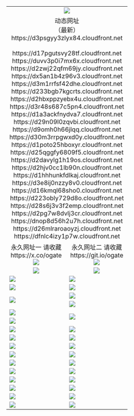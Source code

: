 ﻿<table>
  <tr></tr>
  <tr><td colspan=2 align=center><img src="https://d3psgyy3zlyx84.cloudfront.net/Up/oGate.jpg" /></td></tr>
  <tr><td colspan=2 align=center>动态网址<br/>（最新）
<br>https://d3psgyy3zlyx84.cloudfront.net
<br>
<br>https://d17pgutsvy28tf.cloudfront.net
<br>https://duvv3p0i7mx6x.cloudfront.net
<br>https://d2zwj22qfm69jy.cloudfront.net
<br>https://dx5an1b4z96v3.cloudfront.net
<br>https://d3m1rrfsf42dhe.cloudfront.net
<br>https://d233bgb7kgcrts.cloudfront.net
<br>https://d2hbxppzyebx4u.cloudfront.net
<br>https://d3r48s687c5pn4.cloudfront.net
<br>https://d1a3ackfnydva7.cloudfront.net
<br>https://d29n09l0zqvbi.cloudfront.net
<br>https://d9omh0h66jlqq.cloudfront.net
<br>https://d30m3rrpgwxd0y.cloudfront.net
<br>https://d1poto25hboxyr.cloudfront.net
<br>https://d25qggfy6809f5.cloudfront.net
<br>https://d2davylg1h19os.cloudfront.net
<br>https://d2hjv0cc1lb90n.cloudfront.net
<br>https://d1hhhunkfdlkaj.cloudfront.net
<br>https://d3e8ij0nzzy8v0.cloudfront.net
<br>https://d16kmql68sho0.cloudfront.net
<br>https://d223obly729d8o.cloudfront.net
<br>https://d28s6j3v3f2emp.cloudfront.net
<br>https://d2pg7w8dvlj3cr.cloudfront.net
<br>https://dnop8d56h2u7h.cloudfront.net
<br>https://d26mlraroaoyzj.cloudfront.net
<br>https://dfnlc4izy1p7w.cloudfront.net
    </td>
  </tr>
  <tr>
    <td align=center>永久网址一 请收藏<br/>https://x.co/ogate<br><a href="https://d3psgyy3zlyx84.cloudfront.net/Up/0WMGDL1.png"><img src="https://d3psgyy3zlyx84.cloudfront.net/Up/0WMGD1.png" /></a></td>
    <td align=center>永久网址二 请收藏<br/>https://git.io/ogate<br><a href="https://d3psgyy3zlyx84.cloudfront.net/Up/0WMGDL2.png"><img src="https://d3psgyy3zlyx84.cloudfront.net/Up/0WMGD2.png" /></a></td>
  </tr>
  <tr>
    <td align=center><a href="https://d3psgyy3zlyx84.cloudfront.net/?from=github"><img src="https://d3psgyy3zlyx84.cloudfront.net/Up/0WMPG.jpg" /></a></td>
    <td align=center><a href="https://d3psgyy3zlyx84.cloudfront.net/ogUP.aspx?name=0oGate.apk&from=github"><img src="https://d3psgyy3zlyx84.cloudfront.net/Up/0WMAZ.jpg" /></a></td>
  </tr>
  <tr>
    <td><a href="https://d3psgyy3zlyx84.cloudfront.net/oNote.aspx?id=oGate&from=github" target="_blank"><img src="https://d3psgyy3zlyx84.cloudfront.net/Up/0WCYY.jpg" /></a></td>
    <td><a href="https://d3psgyy3zlyx84.cloudfront.net/oNote.aspx?id=oNote&from=github" target="_blank"><img src="https://d3psgyy3zlyx84.cloudfront.net/Up/0WZTT.jpg" /></a></td>
  </tr>
  <tr>
    <td><a href="https://d3psgyy3zlyx84.cloudfront.net/ogDY.aspx?from=github" target="_blank"><img src="https://d3psgyy3zlyx84.cloudfront.net/Up/DY.jpg"/></a></td>
    <td><a href="https://d3psgyy3zlyx84.cloudfront.net/ogST.aspx?from=github" target="_blank"><img src="https://d3psgyy3zlyx84.cloudfront.net/Up/ST.jpg"/></a></td>
  </tr>
  <tr>
    <td rowspan=2><a href="https://d3psgyy3zlyx84.cloudfront.net/ogUP.aspx?name=WJ.mp4&from=github" target="_blank"><img src="https://d3psgyy3zlyx84.cloudfront.net/Up/WJ.jpg" /></a></td>
    <td><a href="https://d3psgyy3zlyx84.cloudfront.net/ogUP.aspx?name=DKC.mp4&count=17&from=github" target="_blank"><img src="https://d3psgyy3zlyx84.cloudfront.net/Up/DKC.jpg" /></a></td> 
  </tr>
  <tr>
    <td><a href="https://d3psgyy3zlyx84.cloudfront.net/ogUP.aspx?name=LRWS.mp4&count=6B:16,5A:10,5B:35,4A:14,4B:19,3A:10,3B:26,2A:16,2B:21,1A:23,1B:29&from=github" target="_blank"><img src="https://d3psgyy3zlyx84.cloudfront.net/Up/LRWS.jpg" /></a></td>
  </tr>
  <tr>
    <td><a href="https://d3psgyy3zlyx84.cloudfront.net/ogUP.aspx?name=JQR.mp4&count=2&from=github" target="_blank"><img src="https://d3psgyy3zlyx84.cloudfront.net/Up/JQR.jpg" /></a></td>   
    <td rowspan=2><a href="https://d3psgyy3zlyx84.cloudfront.net/ogUP.aspx?name=JP.mp4&count=9&from=github" target="_blank"><img src="https://d3psgyy3zlyx84.cloudfront.net/Up/JP.jpg" /></td>
  </tr>
  <tr>
    <td><a href="https://d3psgyy3zlyx84.cloudfront.net/ogUP.aspx?name=ZSJ.mp4&count=16&from=github" target="_blank"><img src="https://d3psgyy3zlyx84.cloudfront.net/Up/ZSJ.jpg" /></a></td>
  </tr>
  <tr>
    <td><a href="https://d3psgyy3zlyx84.cloudfront.net/ogUP.aspx?name=SSZJ.mp4&count=7&current=2&from=github" target="_blank"><img src="https://d3psgyy3zlyx84.cloudfront.net/Up/SSZJ.jpg" /></a></td>
    <td><a href="https://d3psgyy3zlyx84.cloudfront.net/ogUP.aspx?name=WH.mp4&from=github" target="_blank"><img src="https://d3psgyy3zlyx84.cloudfront.net/Up/WH.jpg" /></a></td>
  </tr>
  <tr>
    <td><a href="https://d3psgyy3zlyx84.cloudfront.net/ogUP.aspx?name=DWHM.mp4&from=github" target="_blank"><img src="https://d3psgyy3zlyx84.cloudfront.net/Up/DWHM.jpg" /></a></td>
    <td><a href="https://d3psgyy3zlyx84.cloudfront.net/ogUP.aspx?name=XTFY.mp4&count=24&from=github" target="_blank"><img src="https://d3psgyy3zlyx84.cloudfront.net/Up/XTFY.jpg" /></a></td>
  </tr>
  <tr>
    <td><a href="https://d3psgyy3zlyx84.cloudfront.net/ogUP.aspx?name=4SQQ.mp4&count=06:10&current=06:10&from=github" target="_blank"><img src="https://d3psgyy3zlyx84.cloudfront.net/Up/4SQQ0.jpg" /></a></td>
    <td><a href="https://d3psgyy3zlyx84.cloudfront.net/ogUP.aspx?name=4SHQ.mp4&count=06:10&current=06:10&from=github" target="_blank"><img src="https://d3psgyy3zlyx84.cloudfront.net/Up/4SHQ0.jpg" /></a></td>
  </tr>
  <tr>
    <td><a href="https://d3psgyy3zlyx84.cloudfront.net/ogUP.aspx?name=4SZG.mp4&count=06:12&current=06:10&from=github" target="_blank"><img src="https://d3psgyy3zlyx84.cloudfront.net/Up/4SZG0.jpg" /></a></td>
    <td><a href="https://d3psgyy3zlyx84.cloudfront.net/ogUP.aspx?name=4SDJ.mp4&count=06:16&current=06:15&from=github" target="_blank"><img src="https://d3psgyy3zlyx84.cloudfront.net/Up/4SDJ0.jpg" /></a></td>
  </tr>
  <tr>
    <td><a href="https://d3psgyy3zlyx84.cloudfront.net/onUP.aspx?name=https://x.co/dtw99&from=github" target="_blank"><img src="https://d3psgyy3zlyx84.cloudfront.net/Up/0DTW.jpg"/></a></td>
    <td><a href="https://d3psgyy3zlyx84.cloudfront.net/onUP.aspx?name=https://d2tyo2h9ydw5hf.cloudfront.net/acenter/&from=github" target="_blank"><img src="https://d3psgyy3zlyx84.cloudfront.net/Up/0TDW.jpg" /></a></td>
  </tr>
  <tr>
    <td><a href="https://d3psgyy3zlyx84.cloudfront.net/onUP.aspx?name=https://d3qz7yth5i2rae.cloudfront.net/gb/nsc413.htm&from=github" target="_blank"><img src="https://d3psgyy3zlyx84.cloudfront.net/Up/0DJY.jpg" /></a></td>
    <td><a href="https://d3psgyy3zlyx84.cloudfront.net/onUP.aspx?name=https://dgyo0jey7vwa5.cloudfront.net/xtr/gb/prog204.html&from=github" target="_blank"><img src="https://d3psgyy3zlyx84.cloudfront.net/Up/0XTR.jpg" /></a></td>
  </tr>
  <tr>
    <td><a href="https://d3psgyy3zlyx84.cloudfront.net/onUP.aspx?name=https://d7203y8eitivv.cloudfront.net&from=github" target="_blank"><img src="https://d3psgyy3zlyx84.cloudfront.net/Up/0MHW.jpg" /></a></td>
    <td><a href="https://d3psgyy3zlyx84.cloudfront.net/onUP.aspx?name=https://d38z1xzg5vtneh.cloudfront.net&from=github" target="_blank"><img src="https://d3psgyy3zlyx84.cloudfront.net/Up/0ZJW.jpg" /></a></td>
  </tr>
  <tr>
    <td><a href="https://d3psgyy3zlyx84.cloudfront.net/ogUP.aspx?name=FG.zip&from=github" target="_blank"><img src="https://d3psgyy3zlyx84.cloudfront.net/Up/FG.jpg" /></a></td>
    <td><a href="https://d3psgyy3zlyx84.cloudfront.net/ogUP.aspx?name=FGA.apk&from=github" target="_blank"><img src="https://d3psgyy3zlyx84.cloudfront.net/Up/FGA.jpg" /></a></td>
  </tr>
  <tr>
    <td><a href="https://d3psgyy3zlyx84.cloudfront.net/ogUP.aspx?name=U.zip&from=github" target="_blank"><img src="https://d3psgyy3zlyx84.cloudfront.net/Up/U.jpg" /></a></td>
    <td><a href="https://d3psgyy3zlyx84.cloudfront.net/ogUP.aspx?name=UA.apk&from=github" target="_blank"><img src="https://d3psgyy3zlyx84.cloudfront.net/Up/UA.jpg" /></a></td>
  </tr>
  <tr>
    <td><a href="https://d3psgyy3zlyx84.cloudfront.net/ogUP.aspx?name=0iPPOTV.zip&from=github" target="_blank"><img src="https://d3psgyy3zlyx84.cloudfront.net/Up/0iPPOTV.jpg" /></a></td>
    <td><a href="https://d3psgyy3zlyx84.cloudfront.net/ogUP.aspx?name=0iNTD.apk&from=github" target="_blank"><img src="https://d3psgyy3zlyx84.cloudfront.net/Up/0iNTD.jpg" /></a></td>
  </tr>
</table>
